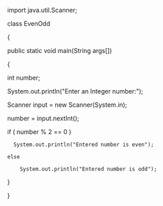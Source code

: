 
import java.util.Scanner;


class EvenOdd


{

  
  public static void main(String args[])
  
  {
  
   
   int number;
   
   System.out.println("Enter an Integer number:");

  
  Scanner input = new Scanner(System.in);
   
   number = input.nextInt();

  
   if ( number % 2 == 0 )
       
      System.out.println("Entered number is even");
    
    else
        
        System.out.println("Entered number is odd");
        
 }

}
